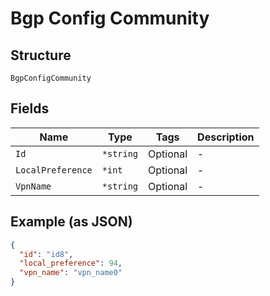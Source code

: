 
# Bgp Config Community

## Structure

`BgpConfigCommunity`

## Fields

| Name | Type | Tags | Description |
|  --- | --- | --- | --- |
| `Id` | `*string` | Optional | - |
| `LocalPreference` | `*int` | Optional | - |
| `VpnName` | `*string` | Optional | - |

## Example (as JSON)

```json
{
  "id": "id8",
  "local_preference": 94,
  "vpn_name": "vpn_name0"
}
```

